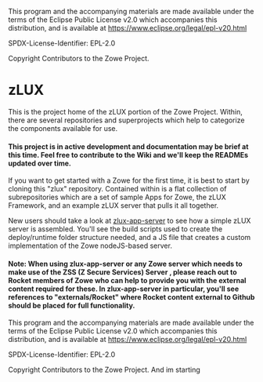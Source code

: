 This program and the accompanying materials are
made available under the terms of the Eclipse Public License v2.0 which accompanies
this distribution, and is available at https://www.eclipse.org/legal/epl-v20.html

SPDX-License-Identifier: EPL-2.0

Copyright Contributors to the Zowe Project.
# zLUX

This is the project home of the zLUX portion of the Zowe Project. Within, there are several repositories and superprojects which help to categorize the components available for use.

#### This project is in active development and documentation may be brief at this time. Feel free to contribute to the Wiki and we'll keep the READMEs updated over time.

If you want to get started with a Zowe for the first time, it is best to start by cloning this "zlux" repository. Contained within is a flat collection of subrepositories which are a set of sample Apps for Zowe, the zLUX Framework, and an example zLUX server that pulls it all together.

New users should take a look at [zlux-app-server](https://github.com/zowe/zlux-app-server) to see how a simple zLUX server is assembled. You'll see the build scripts used to create the deploy/runtime folder structure needed, and a JS file that creates a custom implementation of the Zowe nodeJS-based server.

#### Note: When using zlux-app-server or any Zowe server which needs to make use of the ZSS (Z Secure Services) Server , please reach out to Rocket members of Zowe who can help to provide you with the external content required for these. In zlux-app-server in particular, you'll see references to "externals/Rocket" where Rocket content external to Github should be placed for full functionality.

This program and the accompanying materials are
made available under the terms of the Eclipse Public License v2.0 which accompanies
this distribution, and is available at https://www.eclipse.org/legal/epl-v20.html

SPDX-License-Identifier: EPL-2.0

Copyright Contributors to the Zowe Project.
And im starting
